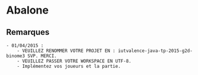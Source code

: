 Abalone
=======

## Remarques
    
    - 01/04/2015 : 
        - VEUILLEZ RENOMMER VOTRE PROJET EN : iutvalence-java-tp-2015-g2d-binome3 SVP. MERCI.
        - VEUILLEZ PASSER VOTRE WORKSPACE EN UTF-8.
        - Implémentez vos joueurs et la partie.
